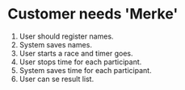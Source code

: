 # Customer needs 'Merke'

1. User should register names.
2. System saves names.
3. User starts a race and timer goes.
4. User stops time for each participant.
5. System saves time for each participant.
6. User can se result list.